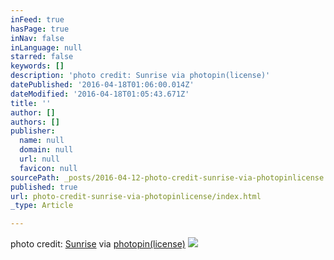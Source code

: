 ```yaml
---
inFeed: true
hasPage: true
inNav: false
inLanguage: null
starred: false
keywords: []
description: 'photo credit: Sunrise via photopin(license)'
datePublished: '2016-04-18T01:06:00.014Z'
dateModified: '2016-04-18T01:05:43.671Z'
title: ''
author: []
authors: []
publisher:
  name: null
  domain: null
  url: null
  favicon: null
sourcePath: _posts/2016-04-12-photo-credit-sunrise-via-photopinlicense.md
published: true
url: photo-credit-sunrise-via-photopinlicense/index.html
_type: Article

---
```

photo credit: [Sunrise][0] via [photopin][1][(license)][2]
![](https://the-grid-user-content.s3-us-west-2.amazonaws.com/839c4418-b847-4962-9a37-24470b5c4941.jpg)

[0]: http://www.flickr.com/photos/111390057@N08/26248307892
[1]: http://photopin.com/
[2]: https://creativecommons.org/licenses/by/2.0/